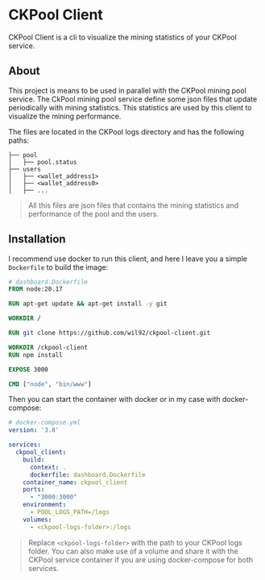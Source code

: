 # CKPool Client

CKPool Client is a cli to visualize the mining statistics of your CKPool service.

## About

This project is means to be used in parallel with the CKPool mining pool service. The CkPool mining pool service define
some json files that update periodically with mining statistics. This statistics are used by this client to visualize
the mining performance.

The files are located in the CKPool logs directory and has the following paths:

```
├── pool
│   ├── pool.status
├── users
│   ├── <wallet_address1>
│   ├── <wallet_address0>
│   ├── ...
```

> All this files are json files that contains the mining statistics and performance of the pool and the users.

## Installation

I recommend use docker to run this client, and here I leave you a simple `Dockerfile` to build the image:

```Dockerfile
# dashboard.Dockerfile
FROM node:20.17

RUN apt-get update && apt-get install -y git

WORKDIR /

RUN git clone https://github.com/wil92/ckpool-client.git

WORKDIR /ckpool-client
RUN npm install

EXPOSE 3000

CMD ["node", "bin/www"]
```

Then you can start the container with docker or in my case with docker-compose:

```yaml
# docker-compose.yml
version: '3.8'

services:
  ckpool_client:
    build:
      context: .
      dockerfile: dashboard.Dockerfile
    container_name: ckpool_client
    ports:
      - "3000:3000"
    environment:
      - POOL_LOGS_PATH=/logs
    volumes:
      - <ckpool-logs-folder>:/logs
```

> Replace `<ckpool-logs-folder>` with the path to your CKPool logs folder.
> You can also make use of a volume and share it with the CKPool service container if you are using docker-compose for both services.

